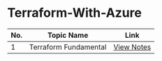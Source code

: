 # Terraform-With-Azure

| No. | Topic Name           | Link                          |
|-----|----------------------|-------------------------------|
| 1   | Terraform Fundamental| [View Notes](./introduction.md) |

